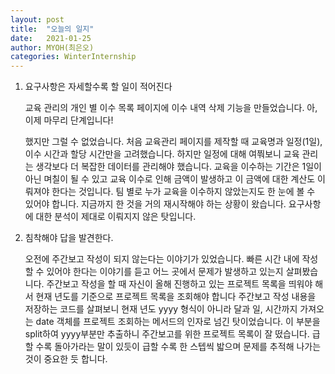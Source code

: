 ```yaml
---
layout: post
title:  "오늘의 일지"
date:   2021-01-25
author: MYOH(최은오)
categories: WinterInternship
---
```




1. 요구사항은 자세할수록 할 일이 적어진다

   교육 관리의 개인 별 이수 목록 페이지에 이수 내역 삭제 기능을 만들었습니다. 아, 이제 마무리 단계입니다!  

   했지만 그럴 수 없었습니다. 처음 교육관리 페이지를 제작할 때 교육명과 일정(1일), 이수 시간과 할당 시간만을 고려했습니다. 하지만 일정에 대해 여쭤보니 교육 관리는 생각보다 더 복잡한 데이터를 관리해야 했습니다. 교육을 이수하는 기간은 1일이 아닌 며칠이 될 수 있고 교육 이수로 인해 금액이 발생하고 이 금액에 대한 계산도 이뤄져야 한다는 것입니다. 팀 별로 누가 교육을 이수하지 않았는지도 한 눈에 볼 수 있어야 합니다. 지금까지 한 것을 거의 재시작해야 하는 상황이 왔습니다. 요구사항에 대한 분석이 제대로 이뤄지지 않은 탓입니다.  

2. 침착해야 답을 발견한다.

   오전에 주간보고 작성이 되지 않는다는 이야기가 있었습니다. 빠른 시간 내에 작성할 수 있어야 한다는 이야기를 듣고 어느 곳에서 문제가 발생하고 있는지 살펴봤습니다. 주간보고 작성을 할 때 자신이 올해 진행하고 있는 프로젝트 목록을 띄워야 해서 현재 년도를 기준으로 프로젝트 목록을 조회해야 합니다 주간보고 작성 내용을 저장하는 코드를 살펴보니 현재 년도 yyyy 형식이 아니라 달과 일, 시간까지 가져오는 date 객체를 프로젝트 조회하는 메서드의 인자로 넘긴 탓이었습니다. 이 부분을 split하여 yyyy부분만 추출하니 주간보고를 위한 프로젝트 목록이 잘 떴습니다. 급할 수록 돌아가라는 말이 있듯이 급할 수록 한 스텝씩 밟으며 문제를 추적해 나가는 것이 중요한 듯 합니다. 